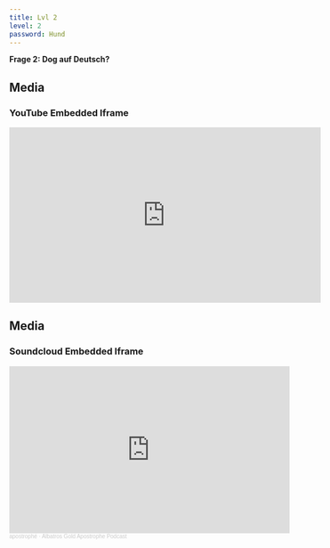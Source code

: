 ```yaml
---
title: Lvl 2
level: 2
password: Hund
---
```


**Frage 2: Dog auf Deutsch?**

<div class="divider"></div>

## Media

### YouTube Embedded Iframe

<iframe width="560" height="315" src="https://www.youtube.com/embed/OC2GCm5p0l8" frameborder="0" allowfullscreen></iframe>


## Media

### Soundcloud Embedded Iframe

<iframe width="100%" height="300" scrolling="no" frameborder="no" allow="autoplay" src="https://w.soundcloud.com/player/?url=https%3A//api.soundcloud.com/tracks/1029860131%3Fsecret_token%3Ds-WXYaeSyLNPx&color=%23ff5500&auto_play=true&hide_related=false&show_comments=true&show_user=true&show_reposts=false&show_teaser=true&visual=true"></iframe><div style="font-size: 10px; color: #cccccc;line-break: anywhere;word-break: normal;overflow: hidden;white-space: nowrap;text-overflow: ellipsis; font-family: Interstate,Lucida Grande,Lucida Sans Unicode,Lucida Sans,Garuda,Verdana,Tahoma,sans-serif;font-weight: 100;"><a href="https://soundcloud.com/apostrophe-kollektiv" title="apostrophé" target="_blank" style="color: #cccccc; text-decoration: none;">apostrophé</a> · <a href="https://soundcloud.com/apostrophe-kollektiv/albatros-gold-apostrophe-podcast/s-WXYaeSyLNPx" title="Albatros Gold Apostrophe Podcast" target="_blank" style="color: #cccccc; text-decoration: none;">Albatros Gold Apostrophe Podcast</a></div>
